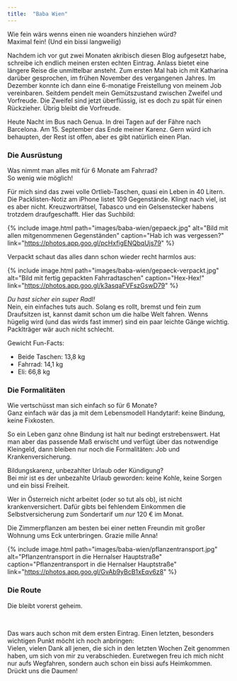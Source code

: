 ```yaml
---
title:  "Baba Wien"
---
```


Wie fein wärs wenns einen nie woanders hinziehen würd?\
Maximal fein! (Und ein bissi langweilig)

Nachdem ich vor gut zwei Monaten akribisch diesen Blog aufgesetzt habe, schreibe ich endlich meinen ersten echten Eintrag.
Anlass bietet eine längere Reise die unmittelbar ansteht.
Zum ersten Mal hab ich mit Katharina darüber gesprochen, im frühen November des vergangenen Jahres.
Im Dezember konnte ich dann eine 6-monatige Freistellung von meinem Job vereinbaren.
Seitdem pendelt mein Gemütszustand zwischen Zweifel und Vorfreude.
Die Zweifel sind jetzt überflüssig, ist es doch zu spät für einen Rückzieher. Übrig bleibt die Vorfreude.

Heute Nacht im Bus nach Genua.
In drei Tagen auf der Fähre nach Barcelona.
Am 15. September das Ende meiner Karenz.
Gern würd ich behaupten, der Rest ist offen, aber es gibt natürlich einen Plan.

### Die Ausrüstung

Was nimmt man alles mit für 6 Monate am Fahrrad?\
So wenig wie möglich!

Für mich sind das zwei volle Ortlieb-Taschen, quasi ein Leben in 40 Litern.
Die Packlisten-Notiz am iPhone listet 109 Gegenstände.
Klingt nach viel, ist es aber nicht.
Kreuzworträtsel, Tabasco und ein Gelsenstecker habens trotzdem draufgeschafft.
Hier das Suchbild:

{% include image.html path="images/baba-wien/gepaeck.jpg" alt="Bild mit allen mitgenommenen Gegenständen" caption="Hab ich was vergessen?" link="https://photos.app.goo.gl/pcHxfigENQbqUjs79" %}

Verpackt schaut das alles dann schon wieder recht harmlos aus:

{% include image.html path="images/baba-wien/gepaeck-verpackt.jpg" alt="Bild mit fertig gepackten Fahrradtaschen" caption="Hex-Hex!" link="https://photos.app.goo.gl/k3asqaFVFszGswD79" %}

*Du hast sicher ein super Radl!*\
Nein, ein einfaches tuts auch. 
Solang es rollt, bremst und fein zum Draufsitzen ist, kannst damit schon um die halbe Welt fahren.
Wenns hügelig wird (und das wirds fast immer) sind ein paar leichte Gänge wichtig.
Packlträger wär auch nicht schlecht.

Gewicht Fun-Facts:
 - Beide Taschen: 13,8 kg
 - Fahrrad: 14,1 kg
 - Eli: 66,8 kg

### Die Formalitäten

Wie vertschüsst man sich einfach so für 6 Monate?\
Ganz einfach wär das ja mit dem Lebensmodell Handytarif: keine Bindung, keine Fixkosten.

So ein Leben ganz ohne Bindung ist halt nur bedingt erstrebenswert.
Hat man aber das passende Maß erwischt und verfügt über das notwendige Kleingeld, dann bleiben nur noch die Formalitäten: Job und Krankenversicherung.

Bildungskarenz, unbezahlter Urlaub oder Kündigung?\
Bei mir ist es der unbezahlte Urlaub geworden: keine Kohle, keine Sorgen und ein bissi Freiheit.

Wer in Österreich nicht arbeitet (oder so tut als ob), ist nicht krankenversichert.
Dafür gibts bei fehlendem Einkommen die Selbstversicherung zum Sondertarif um *nur* 120 € im Monat.

Die Zimmerpflanzen am besten bei einer netten Freundin mit großer Wohnung ums Eck unterbringen.
Grazie mille Anna!

{% include image.html path="images/baba-wien/pflanzentransport.jpg" alt="Pflanzentransport in die Hernalser Hauptstraße" caption="Pflanzentransport in die Hernalser Hauptstraße" link="https://photos.app.goo.gl/GvAb9yBcB1xEqv6z8" %}

### Die Route

Die bleibt vorerst geheim.

<br>

Das wars auch schon mit dem ersten Eintrag.
Einen letzten, besonders wichtigen Punkt möcht ich noch anbringen:\
Vielen, vielen Dank all jenen, die sich in den letzten Wochen Zeit genommen haben, um sich von mir zu verabschieden.
Euretwegen freu ich mich nicht nur aufs Wegfahren, sondern auch schon ein bissi aufs Heimkommen.
Drückt uns die Daumen!